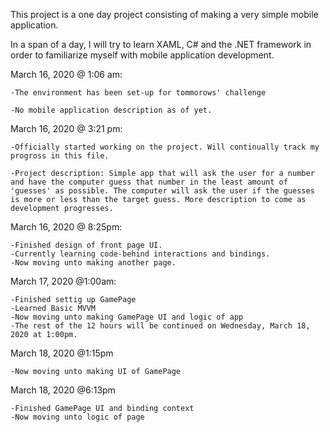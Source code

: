 This project is a one day project consisting of making a very simple mobile application.

In a span of a day, I will try to learn XAML, C# and the .NET framework in order to familiarize myself with mobile application development.

March 16, 2020 @ 1:06 am:

	-The environment has been set-up for tommorows' challenge

	-No mobile application description as of yet.

March 16, 2020 @ 3:21 pm:

	-Officially started working on the project. Will continually track my progross in this file.

	-Project description: Simple app that will ask the user for a number and have the computer guess that number in the least amount of 'guesses' as possible. The computer will ask the user if the guesses is more or less than the target guess. More description to come as development progresses.

March 16, 2020 @ 8:25pm:

	-Finished design of front page UI.
	-Currently learning code-behind interactions and bindings.
	-Now moving unto making another page.

March 17, 2020 @1:00am:

	-Finished settig up GamePage
	-Learned Basic MVVM
	-Now moving unto making GamePage UI and logic of app 
	-The rest of the 12 hours will be continued on Wednesday, March 18, 2020 at 1:00pm.
	
March 18, 2020 @1:15pm
	
	-Now moving unto making UI of GamePage
	
March 18, 2020 @6:13pm

	-Finished GamePage UI and binding context
	-Now moving unto logic of page
